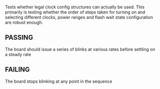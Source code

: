 
Tests whether legal clock config structures can actually be used.
This primarily is testing whether the order of steps taken for
turning on and selecting different clocks, power ranges and flash
wait state configuration are robust enough.

## PASSING
The board should issue a series of blinks at various rates before
settling on a steady rate

## FAILING
The board stops blinking at any point in the sequence

